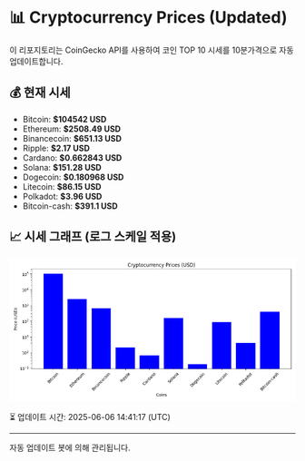 
# 📊 Cryptocurrency Prices (Updated)

이 리포지토리는 CoinGecko API를 사용하여 코인 TOP 10 시세를 10분가격으로 자동 업데이트합니다.

## 💰 현재 시세
- Bitcoin: **$104542 USD**
- Ethereum: **$2508.49 USD**
- Binancecoin: **$651.13 USD**
- Ripple: **$2.17 USD**
- Cardano: **$0.662843 USD**
- Solana: **$151.28 USD**
- Dogecoin: **$0.180968 USD**
- Litecoin: **$86.15 USD**
- Polkadot: **$3.96 USD**
- Bitcoin-cash: **$391.1 USD**

## 📈 시세 그래프 (로그 스케일 적용)
![Crypto Prices](crypto_prices.png)

⏳ 업데이트 시간: 2025-06-06 14:41:17 (UTC)

---
자동 업데이트 봇에 의해 관리됩니다.
